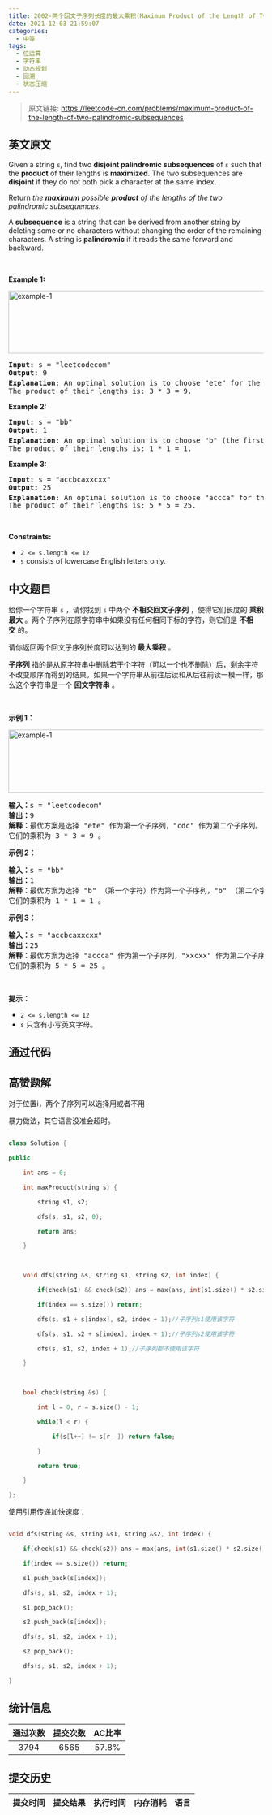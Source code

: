 ```yaml
---
title: 2002-两个回文子序列长度的最大乘积(Maximum Product of the Length of Two Palindromic Subsequences)
date: 2021-12-03 21:59:07
categories:
  - 中等
tags:
  - 位运算
  - 字符串
  - 动态规划
  - 回溯
  - 状态压缩
---
```


> 原文链接: https://leetcode-cn.com/problems/maximum-product-of-the-length-of-two-palindromic-subsequences


## 英文原文
<div><p>Given a string <code>s</code>, find two <strong>disjoint palindromic subsequences</strong> of <code>s</code> such that the <strong>product</strong> of their lengths is <strong>maximized</strong>. The two subsequences are <strong>disjoint</strong> if they do not both pick a character at the same index.</p>

<p>Return <em>the <strong>maximum</strong> possible <strong>product</strong> of the lengths of the two palindromic subsequences</em>.</p>

<p>A <strong>subsequence</strong> is a string that can be derived from another string by deleting some or no characters without changing the order of the remaining characters. A string is <strong>palindromic</strong> if it reads the same forward and backward.</p>

<p>&nbsp;</p>
<p><strong>Example 1:</strong></p>
<img alt="example-1" src="https://assets.leetcode.com/uploads/2021/08/24/two-palindromic-subsequences.png" style="width: 550px; height: 124px;" />
<pre>
<strong>Input:</strong> s = &quot;leetcodecom&quot;
<strong>Output:</strong> 9
<strong>Explanation</strong>: An optimal solution is to choose &quot;ete&quot; for the 1<sup>st</sup> subsequence and &quot;cdc&quot; for the 2<sup>nd</sup> subsequence.
The product of their lengths is: 3 * 3 = 9.
</pre>

<p><strong>Example 2:</strong></p>

<pre>
<strong>Input:</strong> s = &quot;bb&quot;
<strong>Output:</strong> 1
<strong>Explanation</strong>: An optimal solution is to choose &quot;b&quot; (the first character) for the 1<sup>st</sup> subsequence and &quot;b&quot; (the second character) for the 2<sup>nd</sup> subsequence.
The product of their lengths is: 1 * 1 = 1.
</pre>

<p><strong>Example 3:</strong></p>

<pre>
<strong>Input:</strong> s = &quot;accbcaxxcxx&quot;
<strong>Output:</strong> 25
<strong>Explanation</strong>: An optimal solution is to choose &quot;accca&quot; for the 1<sup>st</sup> subsequence and &quot;xxcxx&quot; for the 2<sup>nd</sup> subsequence.
The product of their lengths is: 5 * 5 = 25.
</pre>

<p>&nbsp;</p>
<p><strong>Constraints:</strong></p>

<ul>
	<li><code>2 &lt;= s.length &lt;= 12</code></li>
	<li><code>s</code> consists of lowercase English letters only.</li>
</ul>
</div>

## 中文题目
<div><p>给你一个字符串&nbsp;<code>s</code>&nbsp;，请你找到&nbsp;<code>s</code>&nbsp;中两个&nbsp;<strong>不相交回文子序列</strong>&nbsp;，使得它们长度的&nbsp;<strong>乘积最大</strong>&nbsp;。两个子序列在原字符串中如果没有任何相同下标的字符，则它们是&nbsp;<strong>不相交</strong>&nbsp;的。</p>

<p>请你返回两个回文子序列长度可以达到的<strong>&nbsp;最大乘积</strong>&nbsp;。</p>

<p><strong>子序列</strong>&nbsp;指的是从原字符串中删除若干个字符（可以一个也不删除）后，剩余字符不改变顺序而得到的结果。如果一个字符串从前往后读和从后往前读一模一样，那么这个字符串是一个 <strong>回文字符串</strong>&nbsp;。</p>

<p>&nbsp;</p>

<p><strong>示例 1：</strong></p>

<p><img alt="example-1" src="https://assets.leetcode.com/uploads/2021/08/24/two-palindromic-subsequences.png" style="width: 550px; height: 124px;"></p>

<pre><b>输入：</b>s = "leetcodecom"
<b>输出：</b>9
<b>解释：</b>最优方案是选择 "ete" 作为第一个子序列，"cdc" 作为第二个子序列。
它们的乘积为 3 * 3 = 9 。
</pre>

<p><strong>示例 2：</strong></p>

<pre><b>输入：</b>s = "bb"
<b>输出：</b>1
<b>解释：</b>最优方案为选择 "b" （第一个字符）作为第一个子序列，"b" （第二个字符）作为第二个子序列。
它们的乘积为 1 * 1 = 1 。
</pre>

<p><strong>示例 3：</strong></p>

<pre><b>输入：</b>s = "accbcaxxcxx"
<b>输出：</b>25
<b>解释：</b>最优方案为选择 "accca" 作为第一个子序列，"xxcxx" 作为第二个子序列。
它们的乘积为 5 * 5 = 25 。
</pre>

<p>&nbsp;</p>

<p><strong>提示：</strong></p>

<ul>
	<li><code>2 &lt;= s.length &lt;= 12</code></li>
	<li><code>s</code>&nbsp;只含有小写英文字母。</li>
</ul>
</div>

## 通过代码
<RecoDemo>
</RecoDemo>


## 高赞题解
对于位置i，两个子序列可以选择用或者不用

暴力做法，其它语言没准会超时。

```cpp
class Solution {
public:
    int ans = 0;
    int maxProduct(string s) {
        string s1, s2;
        dfs(s, s1, s2, 0);
        return ans;
    }
    
    void dfs(string &s, string s1, string s2, int index) {
        if(check(s1) && check(s2)) ans = max(ans, int(s1.size() * s2.size()));
        if(index == s.size()) return;
        dfs(s, s1 + s[index], s2, index + 1);//子序列s1使用该字符
        dfs(s, s1, s2 + s[index], index + 1);//子序列s2使用该字符
        dfs(s, s1, s2, index + 1);//子序列都不使用该字符
    }
    
    bool check(string &s) {
        int l = 0, r = s.size() - 1;
        while(l < r) {
            if(s[l++] != s[r--]) return false;
        }
        return true;
    }
};
```
使用引用传递加快速度：

```cpp
void dfs(string &s, string &s1, string &s2, int index) {
    if(check(s1) && check(s2)) ans = max(ans, int(s1.size() * s2.size()));
    if(index == s.size()) return;
    s1.push_back(s[index]);
    dfs(s, s1, s2, index + 1);
    s1.pop_back();
    s2.push_back(s[index]);
    dfs(s, s1, s2, index + 1);
    s2.pop_back();
    dfs(s, s1, s2, index + 1);
}
```

## 统计信息
| 通过次数 | 提交次数 | AC比率 |
| :------: | :------: | :------: |
|    3794    |    6565    |   57.8%   |

## 提交历史
| 提交时间 | 提交结果 | 执行时间 |  内存消耗  | 语言 |
| :------: | :------: | :------: | :--------: | :--------: |
